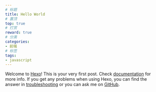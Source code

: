 ```yaml
---
# 标题
title: Hello World
# 置顶
top: true
# 打赏
reward: true
# 分类
categories:
- 前端
# 标签
tags:
- javascript
---
```

Welcome to [Hexo](https://hexo.io/)! This is your very first post. Check [documentation](https://hexo.io/docs/) for more info. If you get any problems when using Hexo, you can find the answer in [troubleshooting](https://hexo.io/docs/troubleshooting.html) or you can ask me on [GitHub](https://github.com/hexojs/hexo/issues).
